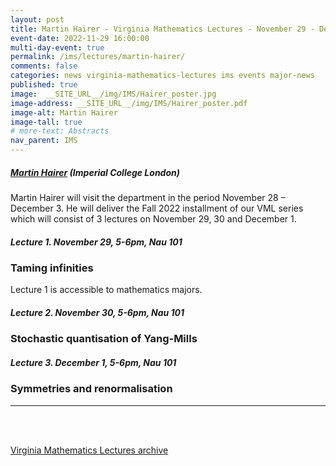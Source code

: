 ```yaml
---
layout: post
title: Martin Hairer - Virginia Mathematics Lectures - November 29 - December 1, 2022
event-date: 2022-11-29 16:00:00
multi-day-event: true
permalink: /ims/lectures/martin-hairer/
comments: false
categories: news virginia-mathematics-lectures ims events major-news
published: true
image:  __SITE_URL__/img/IMS/Hairer_poster.jpg
image-address: __SITE_URL__/img/IMS/Hairer_poster.pdf
image-alt: Martin Hairer
image-tall: true
# more-text: Abstracts
nav_parent: IMS
---
```


<h5 class="mt-1 mb-4"><a href="https://www.hairer.org">Martin Hairer</a> (Imperial College London)</h5>

Martin Hairer will visit the department in the period November 28 – December 3. He will deliver the Fall 2022 installment of our VML series which will consist of 3 lectures on November 29, 30 and December 1.

##### Lecture 1. November 29, 5-6pm, Nau 101
### Taming infinities

Lecture 1 is accessible to mathematics majors.

##### Lecture 2. November 30, 5-6pm, Nau 101
### Stochastic quantisation of Yang-Mills

##### Lecture 3. December 1, 5-6pm, Nau 101
### Symmetries and renormalisation


---

<br><br>

[Virginia Mathematics Lectures archive]({{site.url}}/ims/lectures)
